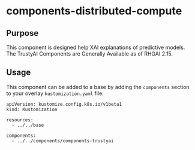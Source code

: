 # components-distributed-compute

## Purpose
This component is designed help XAI explanations of predictive models.
The TrustyAI Components are Generally Available as of RHOAI 2.15.

## Usage

This component can be added to a base by adding the `components` section to your overlay `kustomization.yaml` file:

```
apiVersion: kustomize.config.k8s.io/v1beta1
kind: Kustomization

resources:
  - ../../base

components:
  - ../../components/components-trustyai
```

